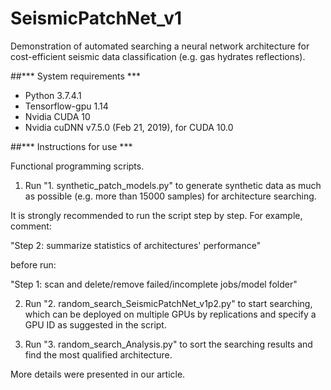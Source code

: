 # SeismicPatchNet_v1
Demonstration of automated searching a neural network architecture for cost-efficient seismic data classification (e.g. gas hydrates reflections).


##*** System requirements ***

* Python 3.7.4.1
* Tensorflow-gpu 1.14
* Nvidia CUDA 10
* Nvidia cuDNN v7.5.0 (Feb 21, 2019), for CUDA 10.0


##*** Instructions for use ***

Functional programming scripts.


1. Run "1. synthetic_patch_models.py" to generate synthetic data as much as possible (e.g. more than 15000 samples) for architecture searching.

It is strongly recommended to run the script step by step. For example, comment:

"Step 2:  summarize statistics of architectures' performance"

before run:

"Step 1:  scan and delete/remove failed/incomplete jobs/model folder"


2. Run "2. random_search_SeismicPatchNet_v1p2.py" to start searching, which can be deployed on multiple GPUs by replications
 and specify a GPU ID as suggested in the script.


3. Run "3. random_search_Analysis.py" to sort the searching results and find the most qualified architecture.


More details were presented in our article.
